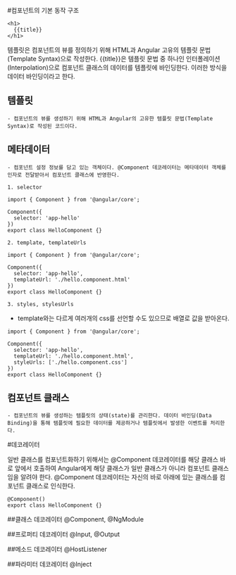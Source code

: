 #컴포넌트의 기본 동작 구조

```
<h1>
  {{title}}
</h1>
```

템플릿은 컴포넌트의 뷰를 정의하기 위해 HTML과 Angular 고유의 템플릿 문법(Template Syntax)으로 작성한다. {{title}}은 템플릿 문법 중 하나인 인터폴레이션(Interpolation)으로 컴포넌트 클래스의 데이터를 템플릿에 바인딩한다. 이러한 방식을 데이터 바인딩이라고 한다.


## 템플릿
	- 컴포넌트의 뷰를 생성하기 위해 HTML과 Angular의 고유한 템플릿 문법(Template Syntax)로 작성된 코드이다.
## 메타데이터
	- 컴포넌트 설정 정보를 담고 있는 객체이다. @Component 데코레이터는 메타데이터 객체를 인자로 전달받아서 컴포넌트 클래스에 반영한다.

	1. selector
```
import { Component } from '@angular/core';

Component({
  selector: 'app-hello'
})
export class HelloComponent {}
```


	2. template, templateUrls
```
import { Component } from '@angular/core';

Component({
  selector: 'app-hello',
  templateUrl: './hello.component.html'
})
export class HelloComponent {}
```

	3. styles, stylesUrls
- template와는 다르게 여러개의 css를 선언할 수도 있으므로 배열로 값을 받아온다.
```
import { Component } from '@angular/core';

Component({
  selector: 'app-hello',
  templateUrl: './hello.component.html',
  styleUrls: ['./hello.component.css']
})
export class HelloComponent {}
```

## 컴포넌트 클래스
	- 컴포넌트의 뷰를 생성하는 템플릿의 상태(state)를 관리한다. 데이터 바인딩(Data Binding)을 통해 템플릿에 필요한 데이터를 제공하거나 템플릿에서 발생한 이벤트를 처리한다.

#데코레이터

일반 클래스를 컴포넌트화하기 위해서는 @Component 데코레이터를 해당 클래스 바로 앞에서 호출하여 Angular에게 해당 클래스가 일반 클래스가 아니라 컴포넌트 클래스임을 알려야 한다. @Component 데코레이터는 자신의 바로 아래에 있는 클래스를 컴포넌트 클래스로 인식한다.

```
@Component()
export class HelloComponent {}
```

##클래스 데코레이터
@Component, @NgModule

##프로퍼티 데코레이터
@Input, @Output

##메소드 데코레이터
@HostListener

##파라미터 데코레이터
@Inject